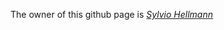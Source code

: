 The owner of this github page is [*Sylvio Hellmann*](mailto:sylvio.hellmann@itbsh.de)



<!---
sylvioh/sylvioh is a ✨ special ✨ repository because its `README.md` (this file) appears on your GitHub profile.
You can click the Preview link to take a look at your changes.
--->
